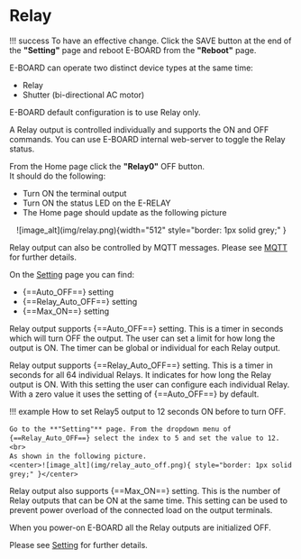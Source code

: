 Relay
=====

!!! success
    To have an effective change. Click the SAVE button at the end of the **"Setting"** page and reboot E-BOARD from the **"Reboot"** page.

E-BOARD can operate two distinct device types at the same time:

- Relay  
- Shutter (bi-directional AC motor)

E-BOARD default configuration is to use Relay only.

A Relay output is controlled individually and supports the ON and OFF commands.
You can use E-BOARD internal web-server to toggle the Relay status.<br>

From the Home page click the **"Relay0"** OFF button. <br>
It should do the following:

- Turn ON the terminal output
- Turn ON the status LED on the E-RELAY 
- The Home page should update as the following picture

<center>![image_alt](img/relay.png){width="512"  style="border: 1px solid grey;" }</center>

Relay output can also be controlled by MQTT messages. Please see [MQTT](webserver-mqtt.md) for further details.

On the [Setting](webserver-setting.md) page you can find:

- {==Auto_OFF==} setting
- {==Relay_Auto_OFF==} setting
- {==Max_ON==} setting

Relay output supports {==Auto_OFF==} setting. This is a timer in seconds which will turn OFF the output. The user can set a limit for how long the output is ON. The timer can be global or individual for each Relay output.

Relay output supports {==Relay_Auto_OFF==} setting. This is a timer in seconds for all 64 individual Relays. It indicates for how long the Relay output is ON. With this setting the user can configure each individual Relay. 
With a zero value it uses the setting of {==Auto_OFF==} by default.

!!! example
    How to set Relay5 output to 12 seconds ON before to turn OFF. <br>

    Go to the **"Setting"** page. From the dropdown menu of {==Relay_Auto_OFF==} select the index to 5 and set the value to 12. <br>
    As shown in the following picture.
    <center>![image_alt](img/relay_auto_off.png){ style="border: 1px solid grey;" }</center>

Relay output also supports {==Max_ON==} setting. This is the number of Relay outputs that can be ON at the same time. This setting can be used to prevent power overload of the connected load on the output terminals.

When you power-on E-BOARD all the Relay outputs are initialized OFF.

Please see [Setting](webserver-setting.md) for further details.